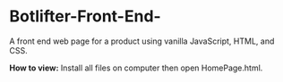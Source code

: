 # Botlifter-Front-End-
A front end web page for a product using vanilla JavaScript, HTML, and CSS.

**How to view:**
  Install all files on computer then open HomePage.html.
